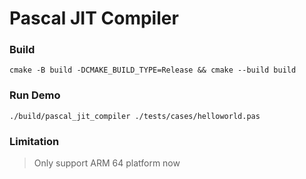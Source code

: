# Pascal JIT Compiler
### Build
`cmake -B build -DCMAKE_BUILD_TYPE=Release && cmake --build build`
### Run Demo
`./build/pascal_jit_compiler ./tests/cases/helloworld.pas`
### Limitation
> Only support ARM 64 platform now